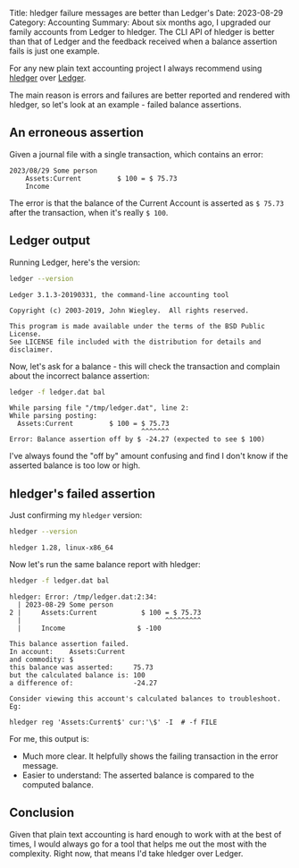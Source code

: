 Title: hledger failure messages are better than Ledger's
Date: 2023-08-29
Category: Accounting
Summary: About six months ago, I upgraded our family accounts from Ledger to
    hledger. The CLI API of hledger is better than that of Ledger and the
    feedback received when a balance assertion fails is just one example.

For any new plain text accounting project I always recommend using
[hledger](https://hledger.org/) over
[Ledger](https://ledger-cli.org/index.html).

The main reason is errors and failures are better reported and rendered with
hledger, so let's look at an example - failed balance assertions.

## An erroneous assertion

Given a journal file with a single transaction, which contains an error:

```
2023/08/29 Some person
    Assets:Current         $ 100 = $ 75.73
    Income
```

The error is that the balance of the Current Account is asserted as `$ 75.73`
after the transaction, when it's really `$ 100`.

## Ledger output

Running Ledger, here's the version:

```sh
ledger --version
```

```
Ledger 3.1.3-20190331, the command-line accounting tool

Copyright (c) 2003-2019, John Wiegley.  All rights reserved.

This program is made available under the terms of the BSD Public License.
See LICENSE file included with the distribution for details and disclaimer.
```

Now, let's ask for a balance - this will check the transaction and complain
about the incorrect balance assertion:

```sh
ledger -f ledger.dat bal
```

```
While parsing file "/tmp/ledger.dat", line 2:
While parsing posting:
  Assets:Current         $ 100 = $ 75.73
                                 ^^^^^^^
Error: Balance assertion off by $ -24.27 (expected to see $ 100)
```

I've always found the "off by" amount confusing and find I don't know if the
asserted balance is too low or high.

## hledger's failed assertion

Just confirming my `hledger` version:

```sh
hledger --version
```

```
hledger 1.28, linux-x86_64
```

Now let's run the same balance report with hledger:

```sh
hledger -f ledger.dat bal
```

```
hledger: Error: /tmp/ledger.dat:2:34:
  | 2023-08-29 Some person
2 |     Assets:Current           $ 100 = $ 75.73
  |                                    ^^^^^^^^^
  |     Income                  $ -100

This balance assertion failed.
In account:    Assets:Current
and commodity: $
this balance was asserted:     75.73
but the calculated balance is: 100
a difference of:               -24.27

Consider viewing this account's calculated balances to troubleshoot. Eg:

hledger reg 'Assets:Current$' cur:'\$' -I  # -f FILE
```

For me, this output is:

* Much more clear. It helpfully shows the failing transaction in the error
  message.
* Easier to understand: The asserted balance is compared to the computed
  balance.

## Conclusion

Given that plain text accounting is hard enough to work with at the best of
times, I would always go for a tool that helps me out the most with the
complexity. Right now, that means I'd take hledger over Ledger.
